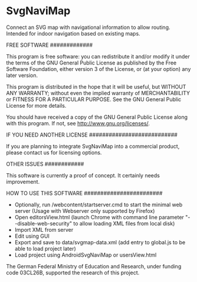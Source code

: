 SvgNaviMap
==========

Connect an SVG map with navigational information to allow routing. Intended for indoor navigation based on existing maps.

FREE SOFTWARE
#############

This program is free software: you can redistribute it and/or modify it under the terms of the GNU General Public License as published by the Free Software Foundation, either version 3 of the License, or (at your option) any later version.

This program is distributed in the hope that it will be useful, but WITHOUT ANY WARRANTY; without even the implied warranty of MERCHANTABILITY or FITNESS FOR A PARTICULAR PURPOSE.  See the GNU General Public License for more details.

You should have received a copy of the GNU General Public License along with this program.  If not, see <http://www.gnu.org/licenses/>.

IF YOU NEED ANOTHER LICENSE
###########################

If you are planning to integrate SvgNaviMap into a commercial product, please contact us for licensing options.

OTHER ISSUES
############

This software is currently a proof of concept. It certainly needs improvement.

HOW TO USE THIS SOFTWARE
########################
* Optionally, run /webcontent/startserver.cmd to start the minimal web server (Usage with Webserver only supported by Firefox)
* Open editorsView.html (launch Chrome with command line parameter "--disable-web-security" to allow loading XML files from local disk)
* Import XML from server
* Edit using GUI
* Export and save to data/svgmap-data.xml (add entry to global.js to be able to load project later)
* Load project using AndroidSvgNaviMap or usersView.html



The German Federal Ministry of Education and Research, under funding code 03CL26B, supported the research of this project.